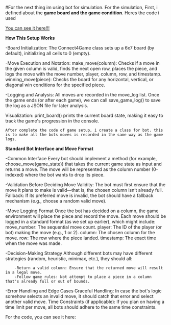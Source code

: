 #For the next thing im using bot for simulation. 
    For the simulation, First, i defined about the **game board and the game condition**. Heres the code i used
    
[You can see it here!!!](Connect4game_class)

**How This Setup Works**

-Board Initialization:
The Connect4Game class sets up a 6x7 board (by default), initializing all cells to 0 (empty).

-Move Execution and Notation:
make_move(column): Checks if a move in the given column is valid, finds the next open row, places the piece, and logs the move with the move number, player, column, row, and timestamp.
winning_move(piece): Checks the board for any horizontal, vertical, or diagonal win conditions for the specified piece.

-Logging and Analysis:
All moves are recorded in the move_log list. Once the game ends (or after each game), we can call save_game_log() to save the log as a JSON file for later analysis.

Visualization:
print_board() prints the current board state, making it easy to track the game's progression in the console.

    After complete the code of game setup, i create a class for bot. this is to make all the bots moves is recorded in the same way as the game logs.

**Standard Bot Interface and Move Format**

-Common Interface
    Every bot should implement a method (for example, choose_move(game_state)) that takes the current game state as input and returns a move. The move will be represented as the column number (0-indexed) where the bot wants to drop its piece.

-Validation Before Deciding
    Move Validity: The bot must first ensure that the move it plans to make is valid—that is, the chosen column isn’t already full.
    Fallback: If its preferred move is invalid, the bot should have a fallback mechanism (e.g., choose a random valid move).

-Move Logging Format
    Once the bot has decided on a column, the game environment will place the piece and record the move. Each move should be logged in a standard format (as we set up earlier), which might include:
        move_number: The sequential move count.
        player: The ID of the player (or bot) making the move (e.g., 1 or 2).
        column: The chosen column for the move.
        row: The row where the piece landed.
        timestamp: The exact time when the move was made.

-Decision-Making Strategy
    Although different bots may have different strategies (random, heuristic, minimax, etc.), they should all:

        -Return a valid column: Ensure that the returned move will result in a legal move.
        -Follow game rules: Not attempt to place a piece in a column that's already full or out of bounds.

-Error Handling and Edge Cases
    Graceful Handling: In case the bot's logic somehow selects an invalid move, it should catch that error and select another valid move.
Time Constraints (if applicable): If you plan on having a time limit per move, all bots should adhere to the same time constraints.

For the code, you can see it here: 


